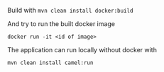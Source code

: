 Build with `mvn clean install docker:build`

And try to run the built docker image

    docker run -it <id of image>

The application can run locally without docker with

    mvn clean install camel:run

        